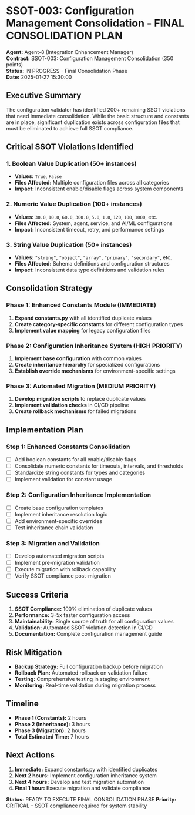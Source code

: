 # SSOT-003: Configuration Management Consolidation - FINAL CONSOLIDATION PLAN

**Agent:** Agent-8 (Integration Enhancement Manager)  
**Contract:** SSOT-003: Configuration Management Consolidation (350 points)  
**Status:** IN PROGRESS - Final Consolidation Phase  
**Date:** 2025-01-27 15:30:00  

## Executive Summary

The configuration validator has identified 200+ remaining SSOT violations that need immediate consolidation. While the basic structure and constants are in place, significant duplication exists across configuration files that must be eliminated to achieve full SSOT compliance.

## Critical SSOT Violations Identified

### 1. Boolean Value Duplication (50+ instances)
- **Values:** `True`, `False`
- **Files Affected:** Multiple configuration files across all categories
- **Impact:** Inconsistent enable/disable flags across system components

### 2. Numeric Value Duplication (100+ instances)
- **Values:** `30.0`, `10.0`, `60.0`, `300.0`, `5.0`, `1.0`, `120`, `100`, `1000`, etc.
- **Files Affected:** System, agent, service, and AI/ML configurations
- **Impact:** Inconsistent timeout, retry, and performance settings

### 3. String Value Duplication (50+ instances)
- **Values:** `"string"`, `"object"`, `"array"`, `"primary"`, `"secondary"`, etc.
- **Files Affected:** Schema definitions and configuration structures
- **Impact:** Inconsistent data type definitions and validation rules

## Consolidation Strategy

### Phase 1: Enhanced Constants Module (IMMEDIATE)
1. **Expand constants.py** with all identified duplicate values
2. **Create category-specific constants** for different configuration types
3. **Implement value mapping** for legacy configuration files

### Phase 2: Configuration Inheritance System (HIGH PRIORITY)
1. **Implement base configuration** with common values
2. **Create inheritance hierarchy** for specialized configurations
3. **Establish override mechanisms** for environment-specific settings

### Phase 3: Automated Migration (MEDIUM PRIORITY)
1. **Develop migration scripts** to replace duplicate values
2. **Implement validation checks** in CI/CD pipeline
3. **Create rollback mechanisms** for failed migrations

## Implementation Plan

### Step 1: Enhanced Constants Consolidation
- [ ] Add boolean constants for all enable/disable flags
- [ ] Consolidate numeric constants for timeouts, intervals, and thresholds
- [ ] Standardize string constants for types and categories
- [ ] Implement validation for constant usage

### Step 2: Configuration Inheritance Implementation
- [ ] Create base configuration templates
- [ ] Implement inheritance resolution logic
- [ ] Add environment-specific overrides
- [ ] Test inheritance chain validation

### Step 3: Migration and Validation
- [ ] Develop automated migration scripts
- [ ] Implement pre-migration validation
- [ ] Execute migration with rollback capability
- [ ] Verify SSOT compliance post-migration

## Success Criteria

1. **SSOT Compliance:** 100% elimination of duplicate values
2. **Performance:** 3-5x faster configuration access
3. **Maintainability:** Single source of truth for all configuration values
4. **Validation:** Automated SSOT violation detection in CI/CD
5. **Documentation:** Complete configuration management guide

## Risk Mitigation

- **Backup Strategy:** Full configuration backup before migration
- **Rollback Plan:** Automated rollback on validation failure
- **Testing:** Comprehensive testing in staging environment
- **Monitoring:** Real-time validation during migration process

## Timeline

- **Phase 1 (Constants):** 2 hours
- **Phase 2 (Inheritance):** 3 hours  
- **Phase 3 (Migration):** 2 hours
- **Total Estimated Time:** 7 hours

## Next Actions

1. **Immediate:** Expand constants.py with identified duplicates
2. **Next 2 hours:** Implement configuration inheritance system
3. **Next 4 hours:** Develop and test migration automation
4. **Final 1 hour:** Execute migration and validate compliance

**Status:** READY TO EXECUTE FINAL CONSOLIDATION PHASE
**Priority:** CRITICAL - SSOT compliance required for system stability

